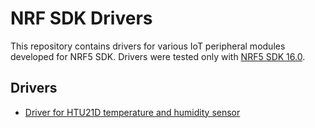 # NRF SDK Drivers
This repository contains drivers for various IoT peripheral modules developed for NRF5 SDK. Drivers were tested only with [NRF5 SDK 16.0](https://infocenter.nordicsemi.com/index.jsp?topic=%2Fstruct_sdk%2Fstruct%2Fsdk_nrf5_latest.html).

## Drivers
* [Driver for HTU21D temperature and humidity sensor](drivers/htu21d)
